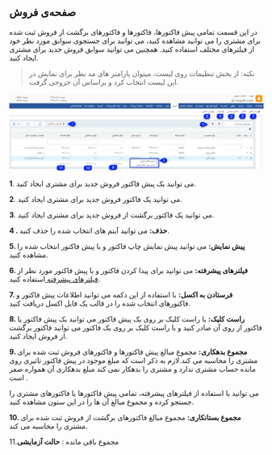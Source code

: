 ﻿##  صفحه‌ی فروش 



در این قسمت تمامی پیش فاکتورها، فاکتورها و فاکتورهای برگشت از فروش ثبت شده برای مشتری را می توانید مشاهده کنید، می توانید برای جستجوی سوابق مورد نظر خود از فیلترهای مختلف استفاده کنید. همچنین می توانید سوابق فروش جدید برای مشتری ایجاد کنید.

> نکته: از بخش تنظیمات روی لیست، میتوان پارامتر های مد نظر برای نمایش در این لیست انتخاب کرد و براساس آن خروجی گرفت.

![](Sale.jpg)

**1**. می توانید یک پیش فاکتور فروش جدید برای مشتری ایجاد کنید.

**2**. می توانید یک فاکتور فروش جدید برای مشتری ایجاد کنید.

**3**. می توانید یک فاکتور برگشت از فروش جدید برای مشتری ایجاد کنید.

**4 . حذف:** می توانید آیتم های انتخاب شده را حذف کنید.

**5. پیش نمایش:** می توانید پیش نمایش چاپ فاکتور و یا پیش فاکتور انتخاب شده را مشاهده کنید.


**6. فیلترهای پیشرفته:** می توانید برای پیدا کردن فاکتور و یا پیش فاکتور مورد نظر از[ فیلترهای پیشرفته ](https://github.com/1stco/PayamGostarDocs/blob/master/help%202.5.4/Customer-relationship-management/Advanced-filter/Advanced-filter.md)استفاده کنید.

**7. فرستادن به اکسل:** با استفاده از این دکمه می توانید اطلاعات پیش فاکتور و فاکتورهای انتخاب شده را در قالب یک فایل اکسل دریافت کنید.

**8. راست کلیک:** با راست کلیک بر روی یک پیش فاکتور می توانید یک پیش فاکتور یا فاکتور از روی آن صادر کنید و با راست کلیک بر روی یک فاکتور می توانید فاکتور برگشت از فروش ایجاد کنید.

**9. مجموع بدهکاری:** مجموع مبالغ پیش فاکتورها و فاکتورهای فروش ثبت شده برای مشتری را محاسبه می کند.لازم به ذکر است که  مبلغ موجود در پیش فاکتور تاثیری روی مانده حساب مشتری ندارد و مشتری را بدهکار نمی کند مبلغ بدهکاری آن همواره صفر است .

 می توانید با استفاده از فیلترهای پیشرفته، تمامی پیش فاکتورها یا فاکتورهای مشتری را جستجو کرده و مجموع مبالغ آن ها را در این ستون مشاهده کنید.

**10. مجموع بستانکاری:** مجموع مبالغ فاکتورهای برگشت از فروش ثبت شده برای مشتری را محاسبه می کند.

11.مجموع باقی مانده : **حالت آزمایشی**
